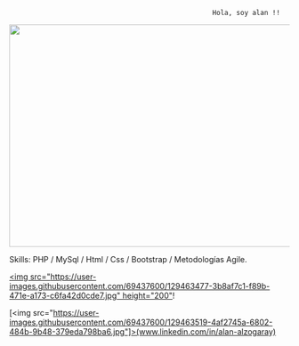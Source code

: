 
                                                       Hola, soy alan !!
<img src="https://user-images.githubusercontent.com/69437600/129463183-1ee21578-d255-45db-a22e-9a85865a5145.jpg" height="400" width="800">



Skills: PHP / MySql / Html / Css / Bootstrap / Metodologías Agile.

[<img src="https://user-images.githubusercontent.com/69437600/129463477-3b8af7c1-f89b-471e-a173-c6fa42d0cde7.jpg" height="200"](www.linkedin.com/in/alan-alzogaray)!

[<img src="https://user-images.githubusercontent.com/69437600/129463519-4af2745a-6802-484b-9b48-379eda798ba6.jpg"]>(www.linkedin.com/in/alan-alzogaray)
